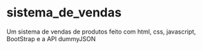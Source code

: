 # sistema_de_vendas
 Um sistema de vendas de produtos feito com html, css, javascript, BootStrap e a API dummyJSON
